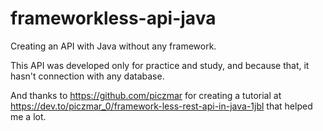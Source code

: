 # frameworkless-api-java
Creating an API with Java without any framework.

This API was developed only for practice and study, and because that, it hasn't connection with any database.

And thanks to https://github.com/piczmar for creating a tutorial at https://dev.to/piczmar_0/framework-less-rest-api-in-java-1jbl that helped me a lot.
